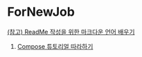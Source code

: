 # ForNewJob
[(참고) ReadMe 작성을 위한 마크다운 언어 배우기](https://backendcode.tistory.com/165)
1. [Compose 튜토리얼 따라하기](https://developer.android.com/courses/pathways/jetpack-compose-for-android-developers-1?hl=ko)
